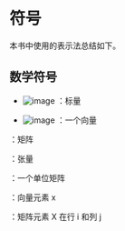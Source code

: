 # 符号
本书中使用的表示法总结如下。

## 数学符号

* ![image](https://latex.codecogs.com/png.latex?^{x}) ：标量

* ![image](https://latex.codecogs.com/png.latex?\fn_jvn&space;x) ：一个向量

 ：矩阵

 ：张量

 ：一个单位矩阵

 ：向量元素  x 

 ：矩阵元素  X  在行  i  和列  j
